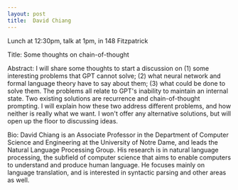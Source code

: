```yaml
---
layout: post
title:  David Chiang
---
```


Lunch at 12:30pm, talk at 1pm, in 148 Fitzpatrick

Title: Some thoughts on chain-of-thought

Abstract: I will share some thoughts to start a discussion on (1) some interesting problems that GPT cannot solve; (2) what neural network and formal language theory have to say about them; (3) what could be done to solve them. The problems all relate to GPT's inability to maintain an internal state. Two existing solutions are recurrence and chain-of-thought prompting. I will explain how these two address different problems, and how neither is really what we want. I won't offer any alternative solutions, but will open up the floor to discussing ideas.

Bio: David Chiang is an Associate Professor in the Department of Computer Science and Engineering at the University of Notre Dame, and leads the Natural Language Processing Group. His research is in natural language processing, the subfield of computer science that aims to enable computers to understand and produce human language. He focuses mainly on language translation, and is interested in syntactic parsing and other areas as well.
